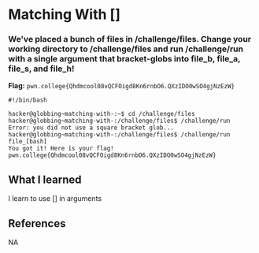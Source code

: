 # Matching With []

### We've placed a bunch of files in /challenge/files. Change your working directory to /challenge/files and run /challenge/run with a single argument that bracket-globs into file_b, file_a, file_s, and file_h!

**Flag:** `pwn.college{Qhdmcool08vQCFOigd8Kn6rnbO6.QXzIDO0wSO4gjNzEzW}`

```
#!/bin/bash

hacker@globbing~matching-with-:~$ cd /challenge/files
hacker@globbing~matching-with-:/challenge/files$ /challenge/run
Error: you did not use a square bracket glob...
hacker@globbing~matching-with-:/challenge/files$ /challenge/run file_[bash]
You got it! Here is your flag!
pwn.college{Qhdmcool08vQCFOigd8Kn6rnbO6.QXzIDO0wSO4gjNzEzW}
```

## What I learned

I learn to use [] in arguments

## References

NA
